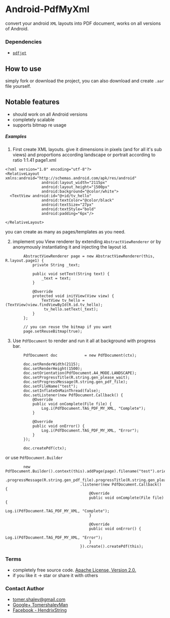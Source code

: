 # Android-PdfMyXml
convert your android `XML` layouts into PDF document, works on all versions of Android.

### Dependencies
* [`pdfjet`](https://github.com/soster/pdfjet)

## How to use
simply fork or download the project, you can also download and create `.aar` file yourself.

## Notable features
* should work on all Android versions
* completely scalable
* supports bitmap re usage

##### Examples
1. First create XML layouts. give it dimensions in pixels (and for all it's sub views) and proportions according landscape or portrait according to ratio 1:1.41
page1.xml
```
<?xml version="1.0" encoding="utf-8"?>
<RelativeLayout xmlns:android="http://schemas.android.com/apk/res/android"
                android:layout_width="2115px"
                android:layout_height="1500px"
                android:background="@color/white">
  <TextView android:id="@+id/tv_hello"
                android:textColor="@color/black"
                android:textSize="27px"
                android:textStyle="bold"
                android:padding="6px"/>

</RelativeLayout>
```

you can create as many as pages/templates as you need.

2. implement you View renderer by extending `AbstractViewRenderer` or by anonymously instantiating it and injecting the layout id.
```
        AbstractViewRenderer page = new AbstractViewRenderer(this, R.layout.page1) {
            private String _text;

            public void setText(String text) {
                _text = text;
            }

            @Override
            protected void initView(View view) {
                TextView tv_hello = (TextView)view.findViewById(R.id.tv_hello);
                 tv_hello.setText(_text);
            }
        };
        
        // you can reuse the bitmap if you want
        page.setReuseBitmap(true);

```

3. Use `PdfDocument` to render and run it all at background with progress bar.
```
        PdfDocument doc            = new PdfDocument(ctx);

        doc.setRenderWidth(2115);
        doc.setRenderHeight(1500);
        doc.setOrientation(PdfDocument.A4_MODE.LANDSCAPE);
        doc.setProgressTitle(R.string.gen_please_wait);
        doc.setProgressMessage(R.string.gen_pdf_file);
        doc.setFileName("test");
        doc.setInflateOnMainThread(false);
        doc.setListener(new PdfDocument.Callback() {
            @Override
            public void onComplete(File file) {
                Log.i(PdfDocument.TAG_PDF_MY_XML, "Complete");
            }

            @Override
            public void onError() {
                Log.i(PdfDocument.TAG_PDF_MY_XML, "Error");
            }
        });

        doc.createPdf(ctx);

```

or use `PdfDocument.Builder`
```
        new PdfDocument.Builder().context(this).addPage(page).filename("test").orientation(PdfDocument.A4_MODE.LANDSCAPE)
                                 .progressMessage(R.string.gen_pdf_file).progressTitle(R.string.gen_please_wait).renderWidth(2115).renderHeight(1500)
                                 .listener(new PdfDocument.Callback() {
                                     @Override
                                     public void onComplete(File file) {
                                         Log.i(PdfDocument.TAG_PDF_MY_XML, "Complete");
                                     }

                                     @Override
                                     public void onError() {
                                         Log.i(PdfDocument.TAG_PDF_MY_XML, "Error");
                                     }
                                 }).create().createPdf(this);

```

### Terms
* completely free source code. [Apache License, Version 2.0.](http://www.apache.org/licenses/LICENSE-2.0)
* if you like it -> star or share it with others

### Contact Author
* [tomer.shalev@gmail.com](tomer.shalev@gmail.com)
* [Google+ TomershalevMan](https://plus.google.com/+TomershalevMan/about)
* [Facebook - HendrixString](https://www.facebook.com/HendrixString)
